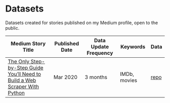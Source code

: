 <h1>Datasets</h1>

Datasets created for stories published on my Medium profile, open to the public.

| Medium Story Title | Published Date | Data Update Frequency | Keywords | Data | 
| --- | --- | --- | --- | --- | 
[The Only Step-by-Step Guide You’ll Need to Build a Web Scraper With Python](https://medium.com/better-programming/the-only-step-by-step-guide-youll-need-to-build-a-web-scraper-with-python-e79066bd895a) | Mar 2020 | 3 months | IMDb, movies | [repo](https://github.com/angelicadietzel/data-projects/tree/master/single-page-web-scraper)

